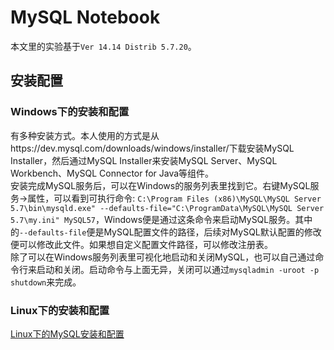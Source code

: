 # MySQL Notebook
本文里的实验基于`Ver 14.14 Distrib 5.7.20`。
## 安装配置
### Windows下的安装和配置
有多种安装方式。本人使用的方式是从https://dev.mysql.com/downloads/windows/installer/下载安装MySQL Installer，然后通过MySQL Installer来安装MySQL Server、MySQL Workbench、MySQL Connector for Java等组件。  
安装完成MySQL服务后，可以在Windows的服务列表里找到它。右键MySQL服务->属性，可以看到可执行命令: `C:\Program Files (x86)\MySQL\MySQL Server 5.7\bin\mysqld.exe" --defaults-file="C:\ProgramData\MySQL\MySQL Server 5.7\my.ini" MySQL57`，Windows便是通过这条命令来启动MySQL服务。其中的`--defaults-file`便是MySQL配置文件的路径，后续对MySQL默认配置的修改便可以修改此文件。如果想自定义配置文件路径，可以修改注册表。  
除了可以在Windows服务列表里可视化地启动和关闭MySQL，也可以自己通过命令行来启动和关闭。启动命令与上面无异，关闭可以通过`mysqladmin -uroot -p shutdown`来完成。
### Linux下的安装和配置
[Linux下的MySQL安装和配置](https://blog.csdn.net/qq_32723447/article/details/80284118 "Linux下的MySQL安装和配置")